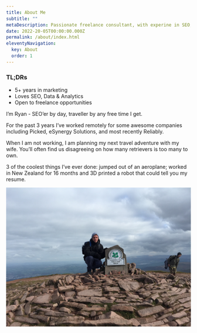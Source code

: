 ```yaml
---
title: About Me
subtitle: ""
metaDescription: Passionate freelance consultant, with experine in SEO, PPC, Google Ads and marketing automation. Find out more.
date: 2022-20-05T00:00:00.000Z
permalink: /about/index.html
eleventyNavigation:
  key: About
  order: 1
---
```

### TL;DRs
- 5+ years in marketing 
- Loves SEO, Data & Analytics 
- Open to freelance opportunities


I’m Ryan - SEO’er by day, traveller by any free time I get. 

For the past 3 years I’ve worked remotely for some awesome companies including Picked, eSynergy Solutions, and most recently Reliably. 

When I am not working, I am planning my next travel adventure with my wife. You’ll often find us disagreeing on how many retrievers is too many to own. 

3 of the coolest things I’ve ever done: jumped out of an aeroplane; worked in New Zealand for 16 months and 3D printed a robot that could tell you my resume. 

![Travel Ryan Green](/static/img/travel.JPG "travel adventure Ryan ")
